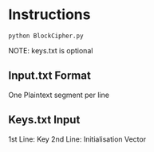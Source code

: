 # Instructions
```
python BlockCipher.py
```
NOTE: keys.txt is optional
## Input.txt Format
One Plaintext segment per line

## Keys.txt Input
1st Line: Key
2nd Line: Initialisation Vector

